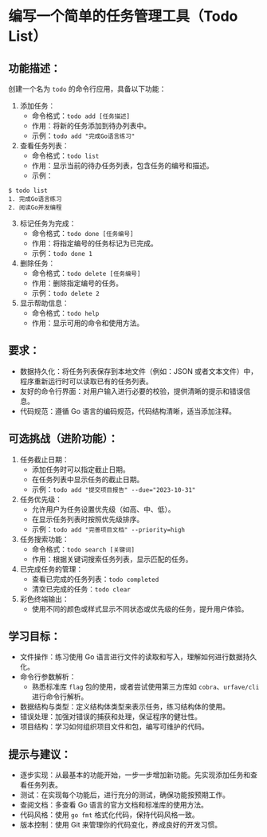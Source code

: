 # 编写一个简单的任务管理工具（Todo List）

## 功能描述：

创建一个名为 `todo` 的命令行应用，具备以下功能：

1. 添加任务：
   - 命令格式：`todo add [任务描述]`
   - 作用：将新的任务添加到待办列表中。
   - 示例：`todo add "完成Go语言练习"`
2. 查看任务列表：
   - 命令格式：`todo list`
   - 作用：显示当前的待办任务列表，包含任务的编号和描述。
   - 示例：

```plain
$ todo list
1. 完成Go语言练习
2. 阅读Go并发编程
```

3. 标记任务为完成：
   - 命令格式：`todo done [任务编号]`
   - 作用：将指定编号的任务标记为已完成。
   - 示例：`todo done 1`
4. 删除任务：
   - 命令格式：`todo delete [任务编号]`
   - 作用：删除指定编号的任务。
   - 示例：`todo delete 2`
5. 显示帮助信息：
   - 命令格式：`todo help`
   - 作用：显示可用的命令和使用方法。

## 要求：

- 数据持久化：将任务列表保存到本地文件（例如：JSON 或者文本文件）中，程序重新运行时可以读取已有的任务列表。
- 友好的命令行界面：对用户输入进行必要的校验，提供清晰的提示和错误信息。
- 代码规范：遵循 Go 语言的编码规范，代码结构清晰，适当添加注释。

## 可选挑战（进阶功能）：

1. 任务截止日期：
   - 添加任务时可以指定截止日期。
   - 在任务列表中显示任务的截止日期。
   - 示例：`todo add "提交项目报告" --due="2023-10-31"`
2. 任务优先级：
   - 允许用户为任务设置优先级（如高、中、低）。
   - 在显示任务列表时按照优先级排序。
   - 示例：`todo add "完善项目文档" --priority=high`
3. 任务搜索功能：
   - 命令格式：`todo search [关键词]`
   - 作用：根据关键词搜索任务列表，显示匹配的任务。
4. 已完成任务的管理：
   - 查看已完成的任务列表：`todo completed`
   - 清空已完成的任务：`todo clear`
5. 彩色终端输出：
   - 使用不同的颜色或样式显示不同状态或优先级的任务，提升用户体验。

## 学习目标：

- 文件操作：练习使用 Go 语言进行文件的读取和写入，理解如何进行数据持久化。
- 命令行参数解析：
  - 熟悉标准库 `flag` 包的使用，或者尝试使用第三方库如 `cobra`、`urfave/cli` 进行命令行解析。
- 数据结构与类型：定义结构体类型来表示任务，练习结构体的使用。
- 错误处理：加强对错误的捕获和处理，保证程序的健壮性。
- 项目结构：学习如何组织项目文件和包，编写可维护的代码。

## 提示与建议：

- 逐步实现：从最基本的功能开始，一步一步增加新功能。先实现添加任务和查看任务列表。
- 测试：在实现每个功能后，进行充分的测试，确保功能按预期工作。
- 查阅文档：多查看 Go 语言的官方文档和标准库的使用方法。
- 代码风格：使用 `go fmt` 格式化代码，保持代码风格一致。
- 版本控制：使用 Git 来管理你的代码变化，养成良好的开发习惯。
